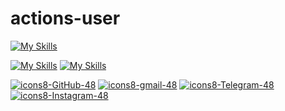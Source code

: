 # actions-user
[![My Skills](https://skillicons.dev/icons?i=github)](https://t.me/farfaraway10)

[![My Skills](https://skillicons.dev/icons?i=instagram)](https://skillicons.dev)   [![My Skills](https://skillicons.dev/icons?i=twitter)](https://skillicons.dev)



[![icons8-GitHub-48](https://img.icons8.com/3d-fluency/94/github.png)](https://twitter.com/YeBeKhe)
[![icons8-gmail-48](https://img.icons8.com/3d-fluency/94/gmail.png)](mailto:YeBeKhe@gmail.com)
[![icons8-Telegram-48](https://img.icons8.com/3d-fluency/94/telegram.png)](https://t.me/YeBeKhe)
[![icons8-Instagram-48](https://img.icons8.com/3d-fluency/94/instagram-new.png)](https://twitter.com/YeBeKhe)

